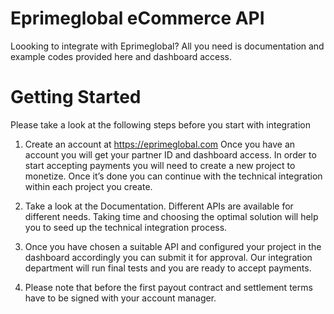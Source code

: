 Eprimeglobal eCommerce API
============

Loooking to integrate with Eprimeglobal? All you need is documentation and example codes provided here and dashboard access.

Getting Started
============

Please take a look at the following steps before you start with integration

1) Create an account at https://eprimeglobal.com
Once you have an account you will get your partner ID and dashboard access.
In order to start accepting payments you will need to create a new project to monetize.
Once it’s done you can continue with the technical integration within each project you create.

2) Take a look at the Documentation. Different APIs are available for different needs. Taking time and choosing the optimal solution will help you to seed up the technical integration process.

3) Once you have chosen a suitable API and configured your project in the dashboard accordingly you can submit it for approval. Our integration department will run final tests and you are ready to accept payments.

4) Please note that before the first payout contract and settlement terms have to be signed with your account manager.


